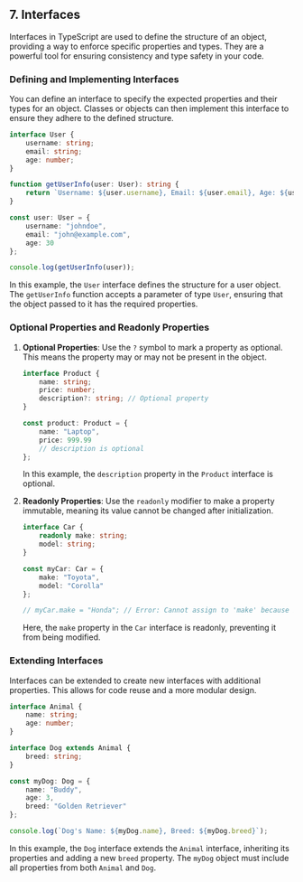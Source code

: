 ## 7. Interfaces

Interfaces in TypeScript are used to define the structure of an object, providing a way to enforce specific properties and types. They are a powerful tool for ensuring consistency and type safety in your code.

### Defining and Implementing Interfaces

You can define an interface to specify the expected properties and their types for an object. Classes or objects can then implement this interface to ensure they adhere to the defined structure.

```typescript
interface User {
    username: string;
    email: string;
    age: number;
}

function getUserInfo(user: User): string {
    return `Username: ${user.username}, Email: ${user.email}, Age: ${user.age}`;
}

const user: User = {
    username: "johndoe",
    email: "john@example.com",
    age: 30
};

console.log(getUserInfo(user));
```

In this example, the `User` interface defines the structure for a user object. The `getUserInfo` function accepts a parameter of type `User`, ensuring that the object passed to it has the required properties.

### Optional Properties and Readonly Properties

1. **Optional Properties**: Use the `?` symbol to mark a property as optional. This means the property may or may not be present in the object.

   ```typescript
   interface Product {
       name: string;
       price: number;
       description?: string; // Optional property
   }

   const product: Product = {
       name: "Laptop",
       price: 999.99
       // description is optional
   };
   ```

   In this example, the `description` property in the `Product` interface is optional.

2. **Readonly Properties**: Use the `readonly` modifier to make a property immutable, meaning its value cannot be changed after initialization.

   ```typescript
   interface Car {
       readonly make: string;
       model: string;
   }

   const myCar: Car = {
       make: "Toyota",
       model: "Corolla"
   };

   // myCar.make = "Honda"; // Error: Cannot assign to 'make' because it is a read-only property.
   ```

   Here, the `make` property in the `Car` interface is readonly, preventing it from being modified.

### Extending Interfaces

Interfaces can be extended to create new interfaces with additional properties. This allows for code reuse and a more modular design.

```typescript
interface Animal {
    name: string;
    age: number;
}

interface Dog extends Animal {
    breed: string;
}

const myDog: Dog = {
    name: "Buddy",
    age: 3,
    breed: "Golden Retriever"
};

console.log(`Dog's Name: ${myDog.name}, Breed: ${myDog.breed}`);
```

In this example, the `Dog` interface extends the `Animal` interface, inheriting its properties and adding a new `breed` property. The `myDog` object must include all properties from both `Animal` and `Dog`.
